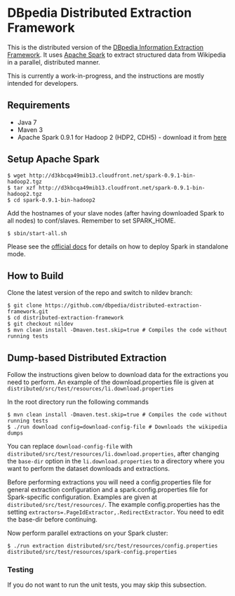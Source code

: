 DBpedia Distributed Extraction Framework 
==================================

This is the distributed version of the [DBpedia Information Extraction Framework](https://github.com/dbpedia/extraction-framework/). It uses [Apache Spark](http://spark.apache.org) to extract structured data from Wikipedia in a parallel, distributed manner.

This is currently a work-in-progress, and the instructions are mostly intended for developers.

## Requirements
* Java 7
* Maven 3
* Apache Spark 0.9.1 for Hadoop 2 (HDP2, CDH5) - download it from [here](http://d3kbcqa49mib13.cloudfront.net/spark-0.9.1-bin-hadoop2.tgz)

## Setup Apache Spark

    $ wget http://d3kbcqa49mib13.cloudfront.net/spark-0.9.1-bin-hadoop2.tgz
    $ tar xzf http://d3kbcqa49mib13.cloudfront.net/spark-0.9.1-bin-hadoop2.tgz
    $ cd spark-0.9.1-bin-hadoop2

Add the hostnames of your slave nodes (after having downloaded Spark to all nodes) to conf/slaves. Remember to set SPARK_HOME. 

    $ sbin/start-all.sh
    
Please see the [official docs](http://spark.apache.org/docs/latest/spark-standalone.html) for details on how to deploy Spark in standalone mode.

## How to Build

Clone the latest version of the repo and switch to nildev branch:

    $ git clone https://github.com/dbpedia/distributed-extraction-framework.git
    $ cd distributed-extraction-framework
    $ git checkout nildev
    $ mvn clean install -Dmaven.test.skip=true # Compiles the code without running tests

## Dump-based Distributed Extraction

Follow the instructions given below to download data for the extractions you need to perform. An example of the download.properties file is given at `distributed/src/test/resources/li.download.properties`

In the root directory run the following commands

    $ mvn clean install -Dmaven.test.skip=true # Compiles the code without running tests
    $ ./run download config=download-config-file # Downloads the wikipedia dumps

You can replace `download-config-file` with `distributed/src/test/resources/li.download.properties`, after changing the `base-dir` option in the `li.download.properties` to a directory where you want to perform the dataset downloads and extractions.

Before performing extractions you will need a config.properties file for general extraction configuration and a spark.config.properties file for Spark-specific configuration. Examples are given at `distributed/src/test/resources/`. The example config.properties has the setting `extractors=.PageIdExtractor,.RedirectExtractor`. You need to edit the base-dir before continuing.

Now perform parallel extractions on your Spark cluster:

    $ ./run extraction distributed/src/test/resources/config.properties distributed/src/test/resources/spark-config.properties


### Testing
If you do not want to run the unit tests, you may skip this subsection.

